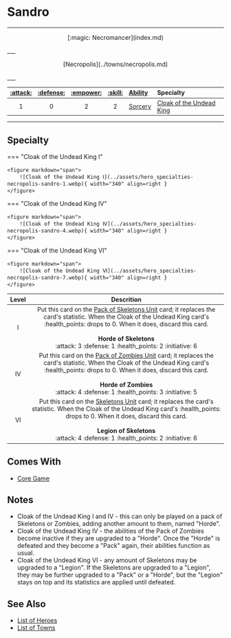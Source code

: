 # Sandro

___
<p style="text-align: center;" markdown>[:magic: Necromancer](index.md)</p>
___
<p style="text-align: center;" markdown>[Necropolis](../towns/necropolis.md)</p>
___

| [:attack:](../statistics/attack.md) | [:defense:](../statistics/defense.md) | [:empower:](../statistics/power.md) | [:skill:](../statistics/knowledge.md) | [Ability](../abilities/index.md) | Specialty |
| :---: | :---: | :---: | :---: | :--- | :--- |
| 1 | 0 | 2 | 2 | [Sorcery](../abilities/sorcery.md) | [Cloak of the Undead King](#specialty) |

___


## Specialty

=== "Cloak of the Undead King Ⅰ"

    <figure markdown="span">
        ![Cloak of the Undead King Ⅰ](../assets/hero_specialties-necropolis-sandro-1.webp){ width="340" align=right }
    </figure>

=== "Cloak of the Undead King Ⅳ"

    <figure markdown="span">
        ![Cloak of the Undead King Ⅳ](../assets/hero_specialties-necropolis-sandro-4.webp){ width="340" align=right }
    </figure>

=== "Cloak of the Undead King Ⅵ"

    <figure markdown="span">
        ![Cloak of the Undead King Ⅵ](../assets/hero_specialties-necropolis-sandro-7.webp){ width="340" align=right }
    </figure>


| Level | Descrition |
| :---: | :---: |
| Ⅰ | Put this card on the [Pack of Skeletons Unit](../units/skeletons.md) card; it replaces the card's statistic. When the Cloak of the Undead King card's :health_points: drops to 0. When it does, discard this card.<br><br>**Horde of Skeletons**<br>:attack: 3 :defense: 1 :health_points: 2 :initiative: 6 |
| Ⅳ | Put this card on the [Pack of Zombies Unit](../units/zombies.md) card; it replaces the card's statistic. When the Cloak of the Undead King card's :health_points: drops to 0. When it does, discard this card.<br><br>**Horde of Zombies**<br>:attack: 4 :defense: 1 :health_points: 3 :initiative: 5 |
| Ⅵ | Put this card on the [Skeletons Unit](../units/skeletons.md) card; it replaces the card's statistic. When the Cloak of the Undead King card's :health_points: drops to 0. When it does, discard this card.<br><br>**Legion of Skeletons**<br>:attack: 4 :defense: 1 :health_points: 2 :initiative: 6 |


## Comes With

- [Core Game](../content.md)


## Notes

- Cloak of the Undead King Ⅰ and Ⅳ - this can only be played on a pack of Skeletons or Zombies, adding another amount to them, named "Horde".
- Cloak of the Undead King Ⅳ - the abilities of the Pack of Zombies become inactive if they are upgraded to a "Horde". Once the "Horde" is defeated and they become a "Pack" again, their abilities function as usual.
- Cloak of the Undead King Ⅵ - any amount of Skeletons may be upgraded to a "Legion". If the Skeletons are upgraded to a "Legion", they may be further upgraded to a "Pack" or a "Horde", but the "Legion" stays on top and its statistics are applied until defeated.


## See Also

- [List of Heroes](index.md)
- [List of Towns](../towns/index.md)
